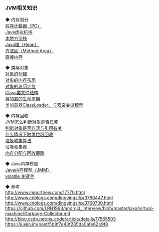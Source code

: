 ### JVM相关知识

◆ 内存划分  
[程序计数器（PC）](memory/pc.md)  
[Java虚拟机栈](memory/stack.md)    
[本地方法栈](memory/native_stack.md)  
[Java堆（Heap）](memory/heap.md)    
[方法区（Method Area）](memory/method_area.md)  
[直接内存](memory/direct_memory.md)  


◆ 类与对象  
[对象的创建](class_loader/create_object.md)  
[对象的内存布局](class_loader/object_info.md)  
[对象的访问定位](class_loader/object_access_location.md)  
[Class类文件结构](class_file_structure/class_file_structure.md)    
[类加载的生命周期](class_load_lifecye/class_load_lifecye.md)  
[类加载器ClassLoader，与双亲委派模型](class_loader/class_loader.md)      


◆ 内存回收  
[JVM怎么判断对象是否已死](gc/class_lifecycle.md)  
[判断对象是否存活与引用有关](gc/reference.md)   
[什么情况下触发垃圾回收](gc/trigger.md)  
[垃圾收集算法](gc/garbage_collection.md)   
[垃圾收集器](gc/garbage_coloector.md)   
[内存分配与回收策略](gc/memory_generation_recycle.md)  


◆ Java内存模型  
[Java内存模型（JMM）](jvm_library/jmm_basic_concept.md)  
[volatile 关键字](jvm_library/volatile.md)  


◆ 参考  
http://www.importnew.com/17770.html  
http://www.cnblogs.com/dingyingsi/p/3760447.html  
http://www.cnblogs.com/dingyingsi/p/3760730.html  
https://github.com/LRH1993/android_interview/blob/master/java/virtual-machine/Garbage-Collector.md  
http://blog.csdn.net/ns_code/article/details/17565503  
https://juejin.im/post/5b8f7e43f265da0afe62b9f8  

